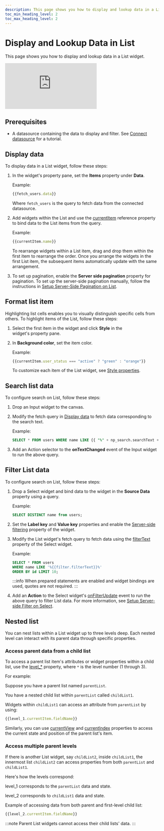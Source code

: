 ```yaml
---
description: This page shows you how to display and lookup data in a List widget.
toc_min_heading_level: 2
toc_max_heading_level: 2
---
```


# Display and Lookup Data in List
This page shows you how to display and lookup data in a List widget.

<div style={{ position: "relative", paddingBottom: "calc(50.520833333333336% + 41px)", height: "0", width: "100%" }}>
  <iframe src="https://demo.arcade.software/kwZhZ9LAfXt91MmT9MFz?embed" frameborder="0" loading="lazy" webkitallowfullscreen mozallowfullscreen allowfullscreen style={{ position: "absolute", top: "0", left: "0", width: "100%", height: "100%", colorScheme: "light" }} title="Appsmith | Connect Data">
  </iframe>
</div>

## Prerequisites
- A datasource containing the data to display and filter. See [Connect datasource](/getting-started/tutorials/the-basics/connect-query-display-data#connect-datasource) for a tutorial.

## Display data
To display data in a List widget, follow these steps:
1. In the widget's property pane, set the **Items** property under **Data**.

   Example:
   ```jsx
   {{fetch_users.data}}
   ```
   Where `fetch_users` is the query to fetch data from the connected datasource.

2. Add widgets within the List and use the [currentItem](/reference/widgets/list#currentitem-object) reference property to bind data to the List items from the query.

   Example:
   ```jsx
   {{currentItem.name}}
   ```
   To rearrange widgets within a List item, drag and drop them within the first item to rearrange the order. Once you arrange the widgets in the first List item, the subsequent items automatically update with the same arrangement.
3. To set up pagination, enable the **Server side pagination** property for pagination. To set up the server-side pagination manually, follow the instructions in [Setup Server-Side Pagination on List](/build-apps/how-to-guides/Setup-Server-side-Pagination-on-List).


## Format list item
Highlighting list cells enables you to visually distinguish specific cells from others.
To highlight items of the List, follow these steps:
1. Select the first item in the widget and click **Style** in the widget's property pane. 
2. In **Background color**, set the item color.

   Example:
   ```jsx
   {{currentItem.user_status === "active" ? "green" : "orange"}}
   ```
   To customize each item of the List widget, see [Style properties](/reference/widgets/list#style-properties).

## Search list data
To configure search on List, follow these steps:
1. Drop an Input widget to the canvas.
2. Modify the fetch query in [Display data](#display-data) to fetch data corresponding to the search text.
   
   Example:

   ```sql
   SELECT * FROM users WHERE name LIKE {{ "%" + np_search.searchText + "%"}};
   ```
3. Add an Action selector to the **onTextChanged** event of the Input widget to run the above query.

## Filter List data
To configure search on List, follow these steps:
1. Drop a Select widget and bind data to the widget in the **Source Data** property using a query.

   Example:
   ```sql
   SELECT DISTINCT name from users;
   ```
2. Set the **Label key** and **Value key** properties and enable the [Server-side filtering](/reference/widgets/select#server-side-filtering-boolean) property of the widget.
3. Modify the List widget's fetch query to fetch data using the [filterText](/reference/widgets/select#filtertext-string) property of the Select widget.
   
   Example:
   ```sql
   SELECT * FROM users 
   WHERE name LIKE '%{{filter.filterText}}%'
   ORDER BY id LIMIT 10;
   ```
   :::info
   When prepared statements are enabled and widget bindings are used, quotes are not required.
   :::

4. Add an **Action** to the Select widget's [onFilterUpdate](/reference/widgets/select#onfilterupdate) event to run the above query to filter List data.
   For more information, see [Setup Server-side Filter on Select](/build-apps/how-to-guides/Setup-Server-side-Filtering-on-Select).

## Nested list
You can nest lists within a List widget up to three levels deep. Each nested level can interact with its parent data through specific properties. 

### Access parent data from a child list
To access a parent list item's attributes or widget properties within a child list, use the [level_*](/reference/widgets/list#level_-object) property, where `*` is the level number (1 through 3).

For example:

Suppose you have a parent list named `parentList`.

You have a nested child list within `parentList` called `childList1`.

Widgets within `childList1` can access an attribute from `parentList` by using:
```jsx
{{level_1.currentItem.fieldName}}
```


Similarly, you can use [currentView](/reference/widgets/list#currentview-object) and [currentIndex](/reference/widgets/list#currentindex-number) properties to access the current state and position of the parent list's item.

### Access multiple parent levels
If there is another List widget, say `childList2`, inside `childList1`, the innermost list `childList2` can access properties from both `parentList` and `childList1`.

Here's how the levels correspond:

level_1 corresponds to the `parentList` data and state.

level_2 corresponds to `childList1` data and state.

Example of accessing data from both parent and first-level child list: 
```jsx
{{level_2.currentItem.fieldName}}
```
:::note
Parent List widgets cannot access their child lists' data.
:::